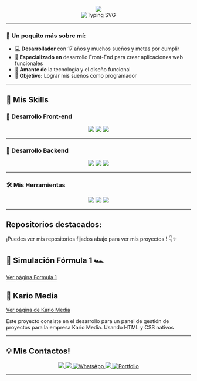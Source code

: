 
<div align="center">
  <img 
    src="https://capsule-render.vercel.app/api?type=rect&color=fd0d03&height=120&section=header&text=Santiago+Quiñonez&fontSize=40&fontColor=0d0c0c&fontAlign=50&fontAlignY=50"
  />
</div>

<div align="center">
  <img src="https://readme-typing-svg.demolab.com?font=Fira+Code&size=28&duration=3000&pause=1000&color=fd0d03&center=true&vCenter=true&width=600&lines=Desarrollador+Full+Stack" alt="Typing SVG" />
</div>

---

### 🚀 Un poquito más sobre mí:
- 💻 **Desarrollador** con 17 años y muchos sueños y metas por cumplir
- 🎯 **Especializado en** desarrollo Front-End para crear aplicaciones web funcionales
- 🌟 **Amante de** la tecnología y el diseño funcional
- 🚀 **Objetivo:** Lograr mis sueños como programador

---

## 💼 Mis Skills 

### 🎨 Desarrollo Front-end
<div align="center">
  <img src="https://skillicons.dev/icons?i=html" />
  <img src="https://skillicons.dev/icons?i=css" />
  <img src="https://skillicons.dev/icons?i=js" />
  
</div>

---

### 🤖 Desarrollo Backend 
<div align="center">
  <img src="https://skillicons.dev/icons?i=py" />
  <img src="https://skillicons.dev/icons?i=mysql" />
  <img src="https://skillicons.dev/icons?i=mongodb" />
</div>

---

### 🛠️ Mis Herramientas
<div align="center">

  <img src="https://skillicons.dev/icons?i=github" />
  <img src="https://skillicons.dev/icons?i=vscode" />
  <img src="https://skillicons.dev/icons?i=figma" />
</div>


---


## Repositorios destacados:
¡Puedes ver mis repositorios fijados abajo para ver mis proyectos ! 👇✨

## 🏁 Simulación Fórmula 1 🏎️
[Ver página Formula 1]()


## 📌 Kario Media 

[Ver página de Kario Media]()

Este proyecto consiste en el desarrollo para un panel de gestión de proyectos para la empresa Kario Media. Usando HTML y CSS nativos



---

## 💡  Mis Contactos! 

<div align="center">
  <a href="www.linkedin.com/in/santiago-quiñonez-505564376">
    <img src="https://skillicons.dev/icons?i=linkedin" />
  </a>
  <a href="">
    <img src="https://skillicons.dev/icons?i=instagram" />
  </a>
  <a href="">
    <img src="https://img.shields.io/badge/WhatsApp-25D366?style=for-the-badge&logo=whatsapp&logoColor=white" alt="WhatsApp" />
</a>

  <a href="mailto:santiagoquinoneez952@gmail.com">
    <img src="https://skillicons.dev/icons?i=gmail" />
  </a>
  <a href="https://github.com/Santi1718/Mi-Portafolio.git">
    <img src="https://img.shields.io/badge/Portfolio-FF69B4?style=for-the-badge&logo=About.me&logoColor=white" alt="Portfolio" />
  </a>
</div>

---
